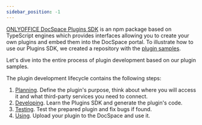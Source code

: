 ```yaml
---
sidebar_position: -1
---
```


[ONLYOFFICE DocSpace Plugins SDK](../../get-started/basic-concepts.md) is an npm package based on TypeScript engines which provides interfaces allowing you to create your own plugins and embed them into the DocSpace portal. To illustrate how to use our Plugins SDK, we created a repository with the [plugin samples](https://github.com/ONLYOFFICE/docspace-plugins).

Let's dive into the entire process of plugin development based on our plugin samples.

The plugin development lifecycle contains the following steps:

1. [Planning](Planning.md). Define the plugin's purpose, think about where you will access it and what third-party services you need to connect.
2. [Developing](Developing.md). Learn the Plugins SDK and generate the plugin's code.
3. [Testing](Testing.md). Test the prepared plugin and fix bugs if found.
4. [Using](Using.md). Upload your plugin to the DocSpace and use it.
